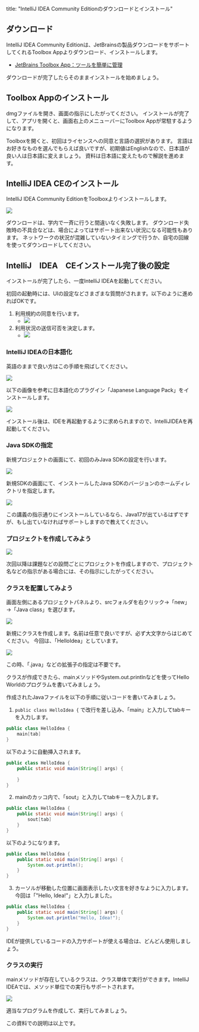 
title: "IntelliJ IDEA Community Editionのダウンロードとインストール"


## ダウンロード

IntelliJ IDEA Community Editionは、JetBrainsの製品ダウンロードをサポートしてくれるToolbox Appよりダウンロード、インストールします。

- [JetBrains Toolbox App：ツールを簡単に管理](https://www.jetbrains.com/ja-jp/toolbox-app/)

ダウンロードが完了したらそのままインストールを始めましょう。

## Toolbox Appのインストール

dmgファイルを開き、画面の指示にしたがってください。
インストールが完了して、アプリを開くと、画面右上のメニューバーにToolbox Appが常駐するようになります。

Toolboxを開くと、初回はライセンスへの同意と言語の選択があります。
言語はお好きなものを選んでもらえば良いですが、初期値はEnglishなので、日本語が良い人は日本語に変えましょう。
資料は日本語に変えたもので解説を進めます。

## IntelliJ IDEA CEのインストール

IntelliJ IDEA Community EditionをToolboxよりインストールします。

![](SCR-20220413-ojf.png)

ダウンロードは、学内で一斉に行うと間違いなく失敗します。
ダウンロード失敗時の不具合などは、場合によってはサポート出来ない状況になる可能性もあります。
ネットワークの状況が混雑していないタイミングで行うか、自宅の回線を使ってダウンロードしてください。

## IntelliJ　IDEA　CEインストール完了後の設定

インストールが完了したら、一度IntelliJ IDEAを起動してください。

初回の起動時には、UIの設定などさまざまな質問がされます。以下のように進めればOKです。

1. 利用規約の同意を行います。
    - ![](Intelli001.png)
2. 利用状況の送信可否を決定します。
    - ![](Intelli002.png)

### IntelliJ IDEAの日本語化
英語のままで良い方はこの手順を飛ばしてください。

![](SCR-20220413-ovo.jpeg)

以下の画像を参考に日本語化のプラグイン「Japanese Language Pack」をインストールします。

![](SCR-20220413-owl.png)

インストール後は、IDEを再起動するように求められますので、IntelliJIDEAを再起動してください。

### Java SDKの指定

新規プロジェクトの画面にて、初回のみJava SDKの設定を行います。

![](SCR-20220413-p2d.jpeg)

新規SDKの画面にて、インストールしたJava SDKのバージョンのホームディレクトリを指定します。

![](SCR-20220413-p33.jpeg)

この講義の指示通りにインストールしているなら、Java17が出ているはずですが、もし出ていなければサポートしますので教えてください。


### プロジェクトを作成してみよう

![](SCR-20220413-pfh.jpeg)

次回以降は課題などの設問ごとにプロジェクトを作成しますので、プロジェクト名などの指示がある場合には、その指示にしたがってください。


### クラスを配置してみよう

画面左側にあるプロジェクトパネルより、srcフォルダを右クリック→「new」→「Java class」を選びます。

![](idea06-2.png)

新規にクラスを作成します。名前は任意で良いですが、必ず大文字からはじめてください。
今回は、「HelloIdea」としています。

![](idea07-2.png)

この時、「.java」などの拡張子の指定は不要です。

クラスが作成できたら、mainメソッドやSystem.out.printlnなどを使ってHello Worldのプログラムを書いてみましょう。

作成されたJavaファイルを以下の手順に従いコードを書いてみましょう。

1. `public class HelloIdea {` で改行を差し込み、「main」と入力してtabキーを入力します。

```java
public class HelloIdea {
    main[tab]
}
```

以下のように自動挿入されます。

```java
public class HelloIdea {
    public static void main(String[] args) {
        
    }
}
```

2. mainのカッコ内で、「sout」と入力してtabキーを入力します。

```java
public class HelloIdea {
    public static void main(String[] args) {
        sout[tab]
    }
}
```

以下のようになります。

```java
public class HelloIdea {
    public static void main(String[] args) {
        System.out.println();
    }
}
```

3. カーソルが移動した位置に画面表示したい文言を好きなように入力します。今回は「"Hello, Idea!"」と入力しました。

```java
public class HelloIdea {
    public static void main(String[] args) {
        System.out.println("Hello, Idea!");
    }
}
```

IDEが提供しているコードの入力サポートが使える場合は、どんどん使用しましょう。

### クラスの実行

mainメソッドが存在しているクラスは、クラス単体で実行ができます。IntelliJ IDEAでは、メソッド単位での実行もサポートされます。

![](idea08.png)

適当なプログラムを作成して、実行してみましょう。


この資料での説明は以上です。
